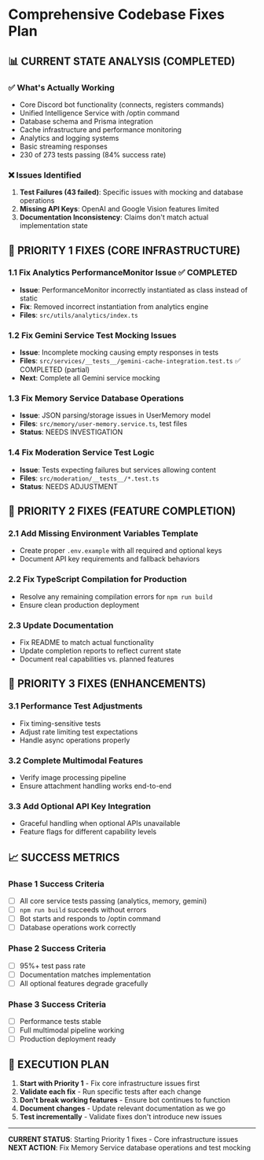 # Comprehensive Codebase Fixes Plan

## 📊 CURRENT STATE ANALYSIS (COMPLETED)

### ✅ What's Actually Working
- Core Discord bot functionality (connects, registers commands)
- Unified Intelligence Service with /optin command 
- Database schema and Prisma integration
- Cache infrastructure and performance monitoring
- Analytics and logging systems
- Basic streaming responses
- 230 of 273 tests passing (84% success rate)

### ❌ Issues Identified
1. **Test Failures (43 failed)**: Specific issues with mocking and database operations
2. **Missing API Keys**: OpenAI and Google Vision features limited
3. **Documentation Inconsistency**: Claims don't match actual implementation state

## 🎯 PRIORITY 1 FIXES (CORE INFRASTRUCTURE)

### 1.1 Fix Analytics PerformanceMonitor Issue ✅ COMPLETED
- **Issue**: PerformanceMonitor incorrectly instantiated as class instead of static
- **Fix**: Removed incorrect instantiation from analytics engine
- **Files**: `src/utils/analytics/index.ts`

### 1.2 Fix Gemini Service Test Mocking Issues
- **Issue**: Incomplete mocking causing empty responses in tests
- **Files**: `src/services/__tests__/gemini-cache-integration.test.ts` ✅ COMPLETED (partial)
- **Next**: Complete all Gemini service mocking

### 1.3 Fix Memory Service Database Operations
- **Issue**: JSON parsing/storage issues in UserMemory model
- **Files**: `src/memory/user-memory.service.ts`, test files
- **Status**: NEEDS INVESTIGATION

### 1.4 Fix Moderation Service Test Logic
- **Issue**: Tests expecting failures but services allowing content
- **Files**: `src/moderation/__tests__/*.test.ts`
- **Status**: NEEDS ADJUSTMENT

## 🎯 PRIORITY 2 FIXES (FEATURE COMPLETION)

### 2.1 Add Missing Environment Variables Template
- Create proper `.env.example` with all required and optional keys
- Document API key requirements and fallback behaviors

### 2.2 Fix TypeScript Compilation for Production
- Resolve any remaining compilation errors for `npm run build`
- Ensure clean production deployment

### 2.3 Update Documentation
- Fix README to match actual functionality
- Update completion reports to reflect current state
- Document real capabilities vs. planned features

## 🎯 PRIORITY 3 FIXES (ENHANCEMENTS)

### 3.1 Performance Test Adjustments
- Fix timing-sensitive tests
- Adjust rate limiting test expectations
- Handle async operations properly

### 3.2 Complete Multimodal Features
- Verify image processing pipeline
- Ensure attachment handling works end-to-end

### 3.3 Add Optional API Key Integration
- Graceful handling when optional APIs unavailable
- Feature flags for different capability levels

## 📈 SUCCESS METRICS

### Phase 1 Success Criteria
- [ ] All core service tests passing (analytics, memory, gemini)
- [ ] `npm run build` succeeds without errors
- [ ] Bot starts and responds to /optin command
- [ ] Database operations work correctly

### Phase 2 Success Criteria  
- [ ] 95%+ test pass rate
- [ ] Documentation matches implementation
- [ ] All optional features degrade gracefully

### Phase 3 Success Criteria
- [ ] Performance tests stable
- [ ] Full multimodal pipeline working
- [ ] Production deployment ready

## 🚀 EXECUTION PLAN

1. **Start with Priority 1** - Fix core infrastructure issues first
2. **Validate each fix** - Run specific tests after each change
3. **Don't break working features** - Ensure bot continues to function
4. **Document changes** - Update relevant documentation as we go
5. **Test incrementally** - Validate fixes don't introduce new issues

---

**CURRENT STATUS**: Starting Priority 1 fixes - Core infrastructure issues
**NEXT ACTION**: Fix Memory Service database operations and test mocking
